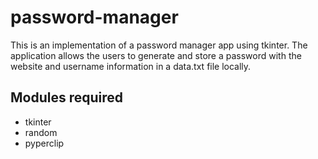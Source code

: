 # password-manager

This is an implementation of a password manager app using tkinter. The application allows the users to generate and store a password with the website and username information in a data.txt file locally.

## Modules required
- tkinter
- random
- pyperclip
